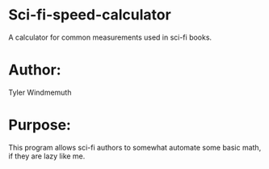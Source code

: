 # Sci-fi-speed-calculator
A calculator for common measurements used in sci-fi books.

# Author:
Tyler Windmemuth

# Purpose:
This program allows sci-fi authors to somewhat automate some basic math, if they are lazy like me.
